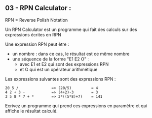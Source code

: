 ## 03 - RPN Calculator :

RPN = Reverse Polish Notation

Un RPN Calculator est un programme qui fait des calculs sur des expressions écrites en RPN


Une expression RPN peut être :

- un nombre : dans ce cas, le résultat est ce même nombre
- une séquence de la forme "E1 E2 O" : 
	- avec E1 et E2 qui sont des expressions RPN 
	- et O qui est un opérateur arithmétique

Les expressions suivantes sont des expressions RPN :

```
20 5 /               => (20/5)         = 4
4 2 + 3 -            => (4+2)-3        = 3
3 5 8 * 7 + *        => 3*((5*8)+7)    = 141
```

Ecrivez un programme qui prend ces expressions en paramètre et qui affiche le résultat calculé.
